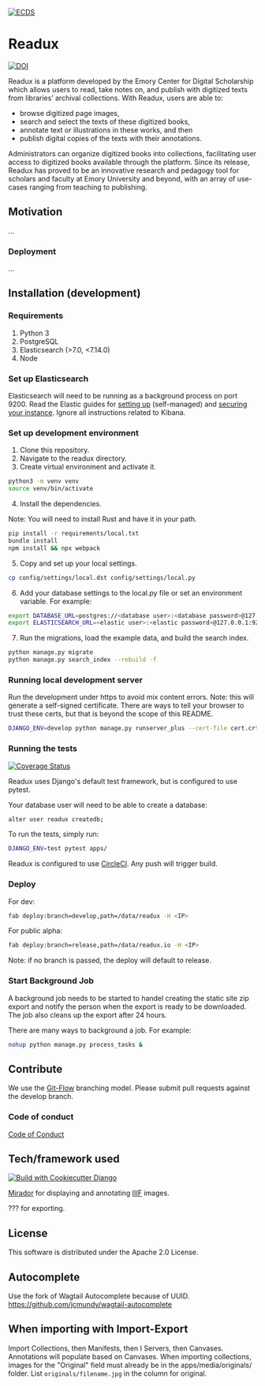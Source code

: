 [
![ECDS](https://circleci.com/gh/ecds/readux.svg?style=svg)
](<LINK>)

# Readux

[
![DOI](https://zenodo.org/badge/DOI/10.5281/zenodo.3572679.svg)
](https://doi.org/10.5281/zenodo.3572679)

Readux is a platform developed by the Emory Center for Digital Scholarship which allows users to read, take notes on, and publish with digitized texts from libraries’ archival collections. With Readux, users are able to:

- browse digitized page images,
- search and select the texts of these digitized books,
- annotate text or illustrations in these works, and then
- publish digital copies of the texts with their annotations.

Administrators can organize digitized books into collections, facilitating user access to digitized books available through the platform. Since its release, Readux has proved to be an innovative research and pedagogy tool for scholars and faculty at Emory University and beyond, with an array of use-cases ranging from teaching to publishing.

## Motivation

...

### Deployment

...

## Installation (development)

### Requirements

1. Python 3
2. PostgreSQL
3. Elasticsearch (>7.0, <7.14.0)
4. Node

### Set up Elasticsearch

Elasticsearch will need to be running as a background process on port 9200. Read the Elastic guides for [setting up](https://www.elastic.co/guide/en/elasticsearch/reference/7.13/getting-started.html) (self-managed) and [securing your instance](https://www.elastic.co/guide/en/elasticsearch/reference/7.13/secure-cluster.html). Ignore all instructions related to Kibana.

### Set up development environment

1. Clone this repository.
2. Navigate to the readux directory.
3. Create virtual environment and activate it.

~~~bash
python3 -m venv venv
source venv/bin/activate
~~~

4. Install the dependencies.

Note: You will need to install Rust and have it in your path.

~~~bash
pip install -r requirements/local.txt
bundle install
npm install && npx webpack
~~~

5. Copy and set up your local settings.

~~~bash
cp config/settings/local.dst config/settings/local.py
~~~

6. Add your database settings to the local.py file or set an environment variable. For example:

~~~bash
export DATABASE_URL=postgres://<database user>:<database password>@127.0.0.1:5432/<database name>
export ELASTICSEARCH_URL=<elastic user>:<elastic password>@127.0.0.1:9200
~~~

7. Run the migrations, load the example data, and build the search index.

~~~bash
python manage.py migrate
python manage.py search_index --rebuild -f
~~~

### Running local development server

Run the development under https to avoid mix content errors. Note: this will generate a self-signed certificate. There are ways to tell your browser to trust these certs, but that is beyond the scope of this README.

~~~bash
DJANGO_ENV=develop python manage.py runserver_plus --cert-file cert.crt  0.0.0.0:3000
~~~

### Running the tests

[
![Coverage Status](https://coveralls.io/repos/github/ecds/readux/badge.svg?branch=release)
](https://coveralls.io/github/ecds/readux?branch=release)

Readux uses Django's default test framework, but is configured to use pytest.

Your database user will need to be able to create a database:

~~~bash
alter user readux createdb;
~~~

To run the tests, simply run:

~~~bash
DJANGO_ENV=test pytest apps/
~~~

Readux is configured to use [CircleCI](https://app.circleci.com/pipelines/github/ecds/readux). Any push will trigger build.

### Deploy

For dev:

~~~bash
fab deploy:branch=develop,path=/data/readux -H <IP>
~~~

For public alpha:

~~~bash
fab deploy:branch=release,path=/data/readux.io -H <IP>
~~~

Note: if no branch is passed, the deploy will default to release.

### Start Background Job

A background job needs to be started to handel creating the static site zip export and notify the person when the export is ready to be downloaded. The job also cleans up the export after 24 hours.

There are many ways to background a job. For example:

~~~bash
nohup python manage.py process_tasks &
~~~

## Contribute

We use the [Git-Flow](https://danielkummer.github.io/git-flow-cheatsheet/) branching model. Please submit pull requests against the develop branch.

### Code of conduct

[Code of Conduct](CODE_OF_CONDUCT.md)

## Tech/framework used

[
![Build with Cookiecutter Django](https://img.shields.io/badge/built%20with-Cookiecutter%20Django-ff69b4.svg)
](https://github.com/pydanny/cookiecutter-django/)

[Mirador](http://projectmirador.org/) for displaying and annotating [IIIF](http://iiif.io) images.

??? for exporting.

## License

This software is distributed under the Apache 2.0 License.

## Autocomplete

Use the fork of Wagtail Autocomplete because of UUID. https://github.com/jcmundy/wagtail-autocomplete

## When importing with Import-Export

Import Collections, then Manifests, then I Servers, then Canvases.  Annotations will populate based on Canvases.
When importing collections, images for the "Original" field must already be in the apps/media/originals/ folder.  List `originals/filename.jpg` in the column for original.
